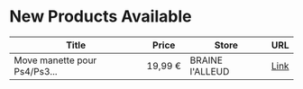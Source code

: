 # New Products Available

| Title | Price | Store | URL |
|---|---|---|---|
| Move manette pour Ps4/Ps3... | 19,99 € | BRAINE l'ALLEUD | [Link](https://www.cashconverters.be/fr/accessoires-jeux-video/641986-move-manette-pour-ps4-ps3-sony.html) |

